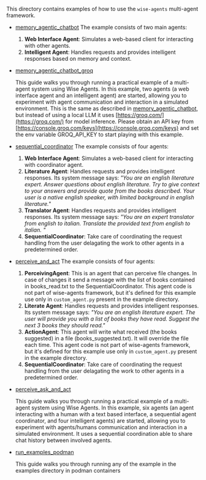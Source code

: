 This directory contains examples of how to use the `wise-agents` multi-agent framework.

* [memory_agentic_chatbot](./memory_agentic_chatbot/README.md)
The example consists of two main agents:

    1. **Web Interface Agent**: Simulates a web-based client for interacting with other agents.
    2. **Intelligent Agent**: Handles requests and provides intelligent responses based on memory and context.

* [memory_agentic_chatbot_groq](./memory_agentic_chatbot_groq/README.md)

    This guide walks you through running a practical example of a multi-agent system using Wise Agents. In this example, two agents (a web interface agent and an intelligent agent) are started, allowing you to experiment with agent communication and interaction in a simulated environment. This is the same as described in [memory_agentic_chatbot](./memory_agentic_chatbot/), but instead of using a local LLM it uses [https://groq.com/](https://groq.com/) for model inference. Please obtain an API key from [https://console.groq.com/keys](https://console.groq.com/keys) and set the env variable GROQ_API_KEY to start playing with this example.

* [sequential_coordinator](./sequential_coordinator/README.md)
The example consists of four agents:

    1. **Web Interface Agent**: Simulates a web-based client for interacting with coordinator agent.
    2. **Literature Agent**: Handles requests and provides intelligent responses. Its system message says: 
    *"You are an english literature expert. Answer questions about english literature. Try to give context to your answers and provide quote from the books described. Your user is a native english speaker, with limited background in english literature."*
    3. **Translator Agent**: Handles requests and provides intelligent responses. Its system message says: 
    *"You are an expert translator from english to italian. Translate the provided text from english to italian. "*
    4. **SequentialCoordinator**: Take care of coordinating the request handling from the user delagating the work to other agents in a predetermined order.

* [perceive_and_act](./perceive_and_act/README.md) 
The example consists of four agents:

    1. **PerceivingAgent**: This is an agent that can perceive file changes. In case of changes it send a message with the list of books contained in books_read.txt to the SequentialCoordinator. This agent code is not part of wise-agents framework, but it's defined for this example use only in `custom_agent.py` present in the example directory.
    2. **Literate Agent**: Handles requests and provides intelligent responses. Its system message says: 
    *"You are an english literature expert. The user will provide you with a list of books they have read. Suggest the next 3 books they should read."*
    3. **ActionAgent**: This agent will write what received (the books suggested) in a file (books_suggested.txt). It will override the file each time. This agent code is not part of wise-agents framework, but it's defined for this example use only in `custom_agent.py` present in the example directory.
    4. **SequentialCoordinator**: Take care of coordinating the request handling from the user delagating the work to other agents in a predetermined order.

* [perceive_ask_and_act](./perceive_ask_and_act/README.md)

    This guide walks you through running a practical example of a multi-agent system using Wise Agents. In this example, six agents (an agent interacting with a human with a text based interface, a sequential agent coordinator, and four intelligent agents) are started, allowing you to experiment with agents/humans communication and interaction in a simulated environment. It uses a sequential coordination able to share chat history between involved agents.

* [run_examples_podman](./run_examples_podman/README.md)

    This guide walks you through running any of the example in the examples directory in podman containers
